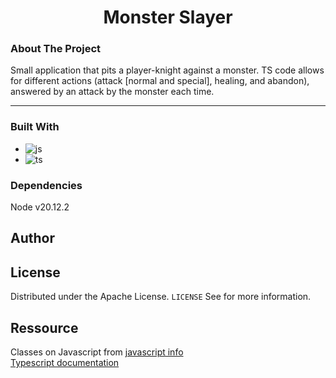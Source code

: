 
<h1 align="center">Monster Slayer</h1>


### About The Project

Small application that pits a player-knight against a monster.
TS code allows for different actions (attack [normal and special], healing, and abandon), answered by an attack by the monster each time.

---

### Built With

- ![js](https://img.shields.io/badge/JavaScript-323330?style=for-the-badge&logo=javascript&logoColor=F7DF1E)
- ![ts](https://img.shields.io/badge/TypeScript-323330?style=for-the-badge&logo=typescript&logoColor=007acc)

### Dependencies

Node v20.12.2

## Author


## License

Distributed under the Apache License. `LICENSE` See for more information.

## Ressource
Classes on Javascript from [javascript info](https://javascript.info/)  
[Typescript documentation](https://www.typescriptlang.org/docs/handbook/intro.html)